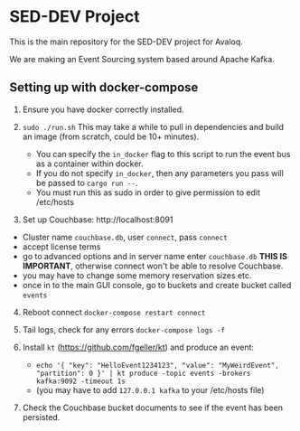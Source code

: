 # SED-DEV Project

This is the main repository for the SED-DEV project for Avaloq.

We are making an Event Sourcing system based around Apache Kafka.


## Setting up with docker-compose

1. Ensure you have docker correctly installed.

2. `sudo ./run.sh` This may take a while to pull in dependencies and build an image (from scratch, could be 10+ minutes).
    - You can specify the `in_docker` flag to this script to run the event bus as a container within docker.
    - If you do not specify `in_docker`, then any parameters you pass will be passed to `cargo run --`.
    - You must run this as sudo in order to give permission to edit /etc/hosts

3. Set up Couchbase: http://localhost:8091
  - Cluster name `couchbase.db`, user `connect`, pass `connect`
  - accept license terms
  - go to advanced options and in server name enter `couchbase.db` **THIS IS IMPORTANT**, otherwise connect won't be able to resolve Couchbase.
  - you may have to change some memory reservation sizes etc.
  - once in to the main GUI console, go to buckets and create bucket called `events`

4. Reboot connect `docker-compose restart connect`

5. Tail logs, check for any errors `docker-compose logs -f`

6. Install `kt` (https://github.com/fgeller/kt) and produce an event:
    - `echo '{ "key": "HelloEvent1234123", "value": "MyWeirdEvent", "partition": 0 }' | kt produce -topic events -brokers kafka:9092 -timeout 1s`
    - (you may have to add `127.0.0.1 kafka` to your /etc/hosts file)

7. Check the Couchbase bucket documents to see if the event has been persisted.
